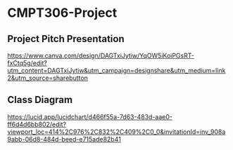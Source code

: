 # CMPT306-Project

## Project Pitch Presentation

https://www.canva.com/design/DAGTxiJytiw/YqOW5iKoiPGsRT-fxCtq5g/edit?utm_content=DAGTxiJytiw&utm_campaign=designshare&utm_medium=link2&utm_source=sharebutton


## Class Diagram

https://lucid.app/lucidchart/d466f55a-7d63-483d-aae0-ff6d4d6bb802/edit?viewport_loc=414%2C976%2C832%2C409%2C0_0&invitationId=inv_908a9abb-06d8-484d-beed-e715ade82b41
